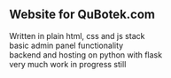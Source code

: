 <h2>Website for QuBotek.com</h2>
Written in plain html, css and js stack<br>
basic admin panel functionality<br>
backend and hosting on python with flask<br>
very much work in progress still
